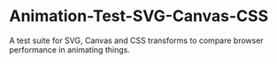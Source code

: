 Animation-Test-SVG-Canvas-CSS
=============================

A test suite for SVG, Canvas and CSS transforms to compare browser performance in animating things.
